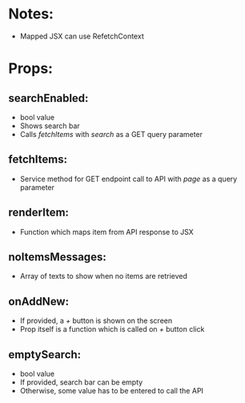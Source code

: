 # Notes:

- Mapped JSX can use RefetchContext

# Props:

## searchEnabled:

- bool value
- Shows search bar
- Calls _fetchItems_ with _search_ as a GET query parameter

## fetchItems:

- Service method for GET endpoint call to API with _page_ as a query parameter

## renderItem:

- Function which maps item from API response to JSX

## noItemsMessages:

- Array of texts to show when no items are retrieved

## onAddNew:

- If provided, a _+_ button is shown on the screen
- Prop itself is a function which is called on _+_ button click

## emptySearch:

- bool value
- If provided, search bar can be empty
- Otherwise, some value has to be entered to call the API
